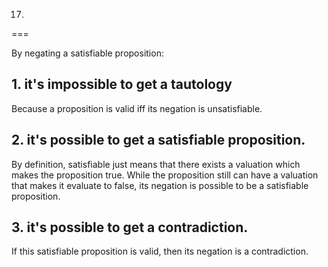 17.
===

By negating a satisfiable proposition:

## 1. it's impossible to get a tautology
Because a proposition is valid iff its negation is unsatisfiable.

## 2. it's possible to get a satisfiable proposition.
By definition, satisfiable just means that there exists a valuation which makes the proposition true. While the proposition still can have a valuation that makes it evaluate to false, its negation is possible to be a satisfiable proposition.

## 3. it's possible to get a contradiction.
If this satisfiable proposition is valid, then its negation is a contradiction.